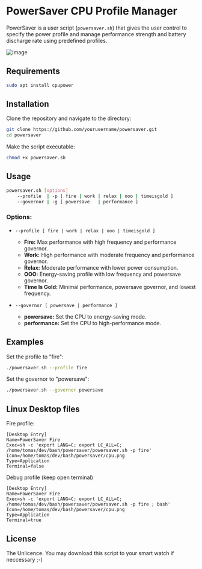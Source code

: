 # PowerSaver CPU Profile Manager

PowerSaver is a user script (`powersaver.sh`) that gives the user control to specify the power profile and manage performance strength and battery discharge rate using predefined profiles.

![image](https://github.com/user-attachments/assets/f1bd4bd2-2801-4e9b-91e9-f1972e69b551)

## Requirements

```bash
sudo apt install cpupower
```

## Installation

Clone the repository and navigate to the directory:

```bash
git clone https://github.com/yourusername/powersaver.git
cd powersaver
```

Make the script executable:

```bash
chmod +x powersaver.sh
```

## Usage

```bash
powersaver.sh [options] 
    --profile  | -p [ fire | work | relax | ooo | timeisgold ]
    --governor | -g [ powersave   | performance ]
```

### Options:

- `--profile [ fire | work | relax | ooo | timeisgold ]`
  - **Fire:** Max performance with high frequency and performance governor.
  - **Work:** High performance with moderate frequency and performance governor.
  - **Relax:** Moderate performance with lower power consumption.
  - **OOO:** Energy-saving profile with low frequency and powersave governor.
  - **Time Is Gold:** Minimal performance, powersave governor, and lowest frequency.

- `--governor [ powersave | performance ]`
  - **powersave:** Set the CPU to energy-saving mode.
  - **performance:** Set the CPU to high-performance mode.

## Examples

Set the profile to "fire":

```bash
./powersaver.sh --profile fire
```

Set the governor to "powersave":

```bash
./powersaver.sh --governor powersave
```

## Linux Desktop files

Fire profile:

```
[Desktop Entry]
Name=PowerSaver Fire
Exec=sh -c 'export LANG=C; export LC_ALL=C; /home/tomas/dev/bash/powersaver/powersaver.sh -p fire'
Icon=/home/tomas/dev/bash/powersaver/cpu.png
Type=Application
Terminal=false
```

Debug profile (keep open terminal)

```
[Desktop Entry]
Name=PowerSaver Fire
Exec=sh -c 'export LANG=C; export LC_ALL=C; /home/tomas/dev/bash/powersaver/powersaver.sh -p fire ; bash'
Icon=/home/tomas/dev/bash/powersaver/cpu.png
Type=Application
Terminal=true
```

## License

The Unlicence. You may download this script to your smart watch if neccessary ;-)
